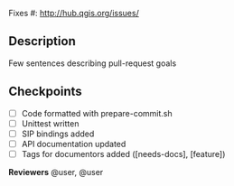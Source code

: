 Fixes #<put issue number here>: http://hub.qgis.org/issues/<put issue number here>

Description
-----------
Few sentences describing pull-request goals

Checkpoints
-----------
- [ ] Code formatted with prepare-commit.sh
- [ ] Unittest written
- [ ] SIP bindings added
- [ ] API documentation updated
- [ ] Tags for documentors added ([needs-docs], [feature])

**Reviewers** @user, @user

